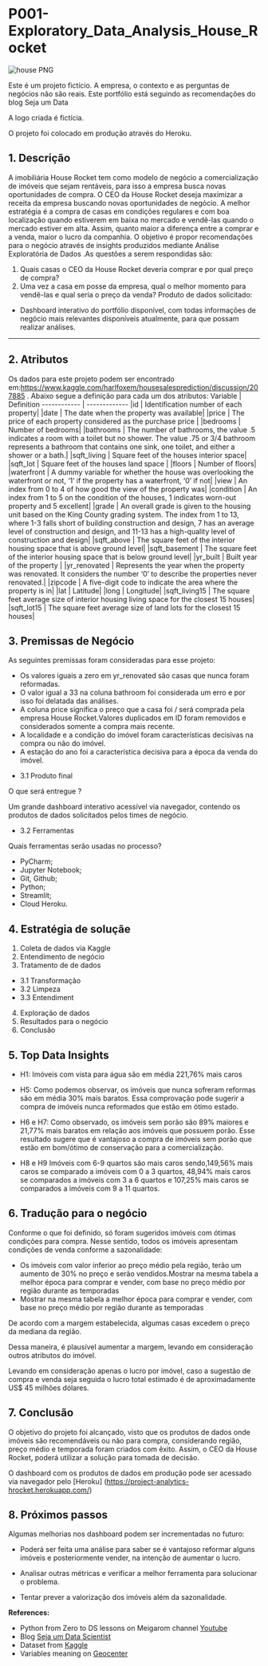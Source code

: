 # P001-Exploratory_Data_Analysis_House_Rocket
![house PNG](https://user-images.githubusercontent.com/95831942/149863245-524ea5ff-1655-4e41-aad6-575e26382197.png)

Este é um projeto fictício. A empresa, o contexto e as perguntas de negócios não são reais. Este portfólio está seguindo as recomendações do blog Seja um Data


​A logo criada é fictícia.

O projeto foi colocado em produção através do Heroku.


## 1. Descrição
A imobiliária House Rocket tem como modelo de negócio a comercialização de imóveis que sejam rentáveis,  para isso a  empresa busca novas oportunidades de compra. O CEO da House Rocket  deseja maximizar a receita da empresa buscando novas oportunidades de negócio. A melhor estratégia é a compra de casas em condições regulares e com boa localização  quando estiverem em baixa no mercado e vendê-las quando o mercado estiver em alta.  Assim, quanto maior a diferença entre a comprar e a venda, maior o lucro da companhia. 
O objetivo é propor recomendações para o negócio através de insights produzidos mediante Análise Exploratória de Dados .As questões a serem respondidas são:
1. Quais casas o CEO da House Rocket deveria comprar e por qual preço de compra?
2. Uma vez a casa em posse da empresa, qual o melhor momento para vendê-las e qual seria o preço da venda?
Produto de dados solicitado:
- Dashboard interativo do portfólio disponível, com todas informações de negócio mais relevantes disponíveis atualmente, para que possam realizar análises.


---
## 2. Atributos
Os dados para este projeto podem ser encontrado em:https://www.kaggle.com/harlfoxem/housesalesprediction/discussion/207885 . 
Abaixo segue a definição para cada um dos  atributos:
Variable | Definition
------------ | -------------
|id | Identification number of each property|
|date | The date when the property was available|
|price | The price of each property considered as the purchase price |
|bedrooms | Number of bedrooms|
|bathrooms | The number of bathrooms, the value .5 indicates a room with a toilet but no shower. The value .75 or 3/4 bathroom represents a bathroom that contains one sink, one toilet, and either a shower or a bath.|
|sqft_living | Square feet of the houses interior space|
|sqft_lot | Square feet of the houses land space |
|floors | Number of floors|
|waterfront | A dummy variable for whether the house was overlooking the waterfront or not, ‘1’ if the property has a waterfront, ‘0’ if not|
|view | An index from 0 to 4 of how good the view of the property was|
|condition | An index from 1 to 5 on the condition of the houses, 1 indicates worn-out property and 5 excellent|
|grade | An overall grade is given to the housing unit based on the King County grading system. The index from 1 to 13, where 1-3 falls short of building construction and design, 7 has an average level of construction and design, and 11-13 has a high-quality level of construction and design|
|sqft_above | The square feet of the interior housing space that is above ground level|
|sqft_basement | The square feet of the interior housing space that is below ground level|
|yr_built | Built year of the property |
|yr_renovated | Represents the year when the property was renovated. It considers the number ‘0’ to describe the properties never renovated.|
|zipcode | A five-digit code to indicate the area where the property is in|
|lat | Latitude|
|long | Longitude|
|sqft_living15 | The square feet average size of interior housing living space for the closest 15 houses|
|sqft_lot15 | The square feet average size of land lots for the closest 15 houses|


## 3. Premissas de Negócio

As seguintes premissas foram consideradas para esse projeto:
- Os valores iguais a zero em yr_renovated são casas que nunca foram reformadas.
-  O valor igual a 33 na coluna bathroom foi considerada um erro e por isso foi delatada das análises.
-  A coluna price significa o preço que a casa foi / será comprada pela empresa House Rocket.Valores duplicados em ID foram removidos e considerados somente a compra mais recente.
-  A localidade e a condição do imóvel foram características decisivas na compra ou não do imóvel.
-  A estação do ano foi a característica decisiva para a época da venda do imóvel.

* 3.1 Produto final

O que será entregue ?

Um grande dashboard interativo acessível via navegador, contendo os produtos de dados solicitados pelos times de negócio.

* 3.2 Ferramentas

Quais ferramentas serão usadas no processo?

* PyCharm;
* Jupyter Notebook;
* Git, Github;
* Python;
* Streamlit;
* Cloud Heroku.

## 4. Estratégia de soluçãe 
1. Coleta de dados via Kaggle
2. Entendimento de negócio
3. Tratamento de  de dados
* 3.1 Transformação
* 3.2 Limpeza
* 3.3 Entendiment
4. Exploração de dados
5. Resultados para o negócio
6. Conclusão

## 5. Top Data Insights
* H1: Imóveis com vista para água são em média 221,76% mais caros

* H5:  Como podemos observar, os imóveis que nunca sofreram reformas são em média 30% mais baratos. Essa comprovação pode sugerir a compra de imóveis nunca reformados que estão em ótimo estado.

* H6 e H7: Como observado, os imóveis sem porão são 89% maiores e 21,77% mais baratos em relação aos imóveis que possuem porão. Esse resultado sugere que é vantajoso a compra de imóveis sem porão que estão em bom/ótimo de conservação para a comercialização.

* H8 e H9 Imóveis com 6-9 quartos são mais caros sendo,149,56% mais caros se comparado a imóveis com 0 a 3 quartos, 48,94% mais caros se comparados a imóveis com 3 a 6 quartos e 107,25% mais caros se comparados a imóveis com 9 a 11 quartos.

## 6. Tradução para o negócio

Conforme o que foi definido, só foram sugeridos imóveis com ótimas condições para compra. 
Nesse sentido, todos  os imóveis apresentam condições de venda conforme a sazonalidade:

* Os imóveis com valor inferior ao preço médio pela região, terão um aumento de 30% no preço e serão vendidos.Mostrar na mesma tabela a melhor época para comprar e vender, com base no preço médio por região durante as temporadas
* Mostrar na mesma tabela a melhor época para comprar e vender, com base no preço médio por região durante as temporadas

De acordo com a margem estabelecida, algumas casas  excedem o preço da mediana da região.

Dessa maneira, é plausível  aumentar a margem, levando em consideração outros atributos do imóvel.

Levando em consideração apenas o lucro por imóvel,  caso a sugestão de compra e venda seja seguida o lucro total estimado  é de aproximadamente US$ 45 milhões dólares.

##  7. Conclusão

O objetivo do projeto foi alcançado, visto que os produtos de dados onde imóveis são recomendáveis ​​ou não para compra, considerando região, preço médio e temporada foram criados com êxito. Assim, o CEO da House Rocket, poderá utilizar a solução para tomada de decisão.

O dashboard com os produtos de dados em produção pode ser acessado via navegador pelo  [Heroku] (https://project-analytics-hrocket.herokuapp.com/)

## 8. Próximos passos

Algumas melhorias nos dashboard podem ser incrementadas no futuro:

*  Poderá ser feita uma análise para saber se é vantajoso reformar alguns imóveis e posteriormente vender, na intenção de aumentar o lucro.     

*  Analisar outras métricas e verificar a melhor ferramenta para solucionar o problema.
* Tentar prever a valorização dos imóveis além da sazonalidade.


**References:**
* Python from Zero to DS lessons on Meigarom channel [Youtube](https://www.youtube.com/watch?v=1xXK_z9M6yk&list=PLZlkyCIi8bMprZgBsFopRQMG_Kj1IA1WG&ab_channel=SejaUmDataScientist)
* Blog [Seja um Data Scientist](https://sejaumdatascientist.com/os-5-projetos-de-data-science-que-fara-o-recrutador-olhar-para-voce/)
* Dataset from [Kaggle](https://www.kaggle.com/harlfoxem/housesalesprediction)
* Variables meaning on [Geocenter](https://geodacenter.github.io/data-and-lab/KingCounty-HouseSales2015/)
